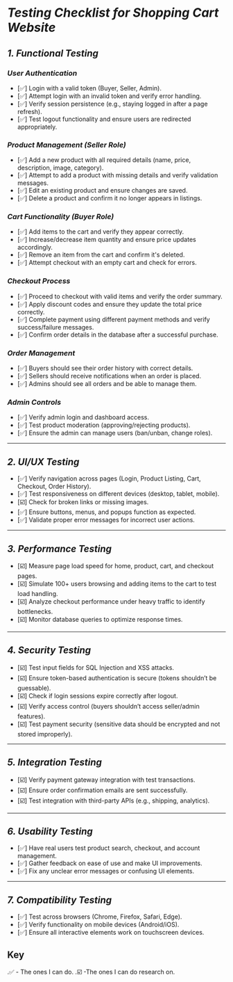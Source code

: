 # *Testing Checklist for Shopping Cart Website*

## *1. Functional Testing*  
### *User Authentication*  
- [✅] Login with a valid token (Buyer, Seller, Admin).  
- [✅] Attempt login with an invalid token and verify error handling.  
- [✅] Verify session persistence (e.g., staying logged in after a page refresh).  
- [✅] Test logout functionality and ensure users are redirected appropriately.  

### *Product Management (Seller Role)*  
- [✅] Add a new product with all required details (name, price, description, image, category).  
- [✅] Attempt to add a product with missing details and verify validation messages.  
- [✅] Edit an existing product and ensure changes are saved.  
- [✅] Delete a product and confirm it no longer appears in listings.  

### *Cart Functionality (Buyer Role)*  
- [✅] Add items to the cart and verify they appear correctly.  
- [✅] Increase/decrease item quantity and ensure price updates accordingly.  
- [✅] Remove an item from the cart and confirm it's deleted.  
- [✅] Attempt checkout with an empty cart and check for errors.  

### *Checkout Process*  
- [✅] Proceed to checkout with valid items and verify the order summary.  
- [✅] Apply discount codes and ensure they update the total price correctly.  
- [✅] Complete payment using different payment methods and verify success/failure messages.  
- [✅] Confirm order details in the database after a successful purchase.  

### *Order Management*  
- [✅] Buyers should see their order history with correct details.  
- [✅] Sellers should receive notifications when an order is placed.  
- [✅] Admins should see all orders and be able to manage them.  

### *Admin Controls*  
- [✅] Verify admin login and dashboard access.  
- [✅] Test product moderation (approving/rejecting products).  
- [✅] Ensure the admin can manage users (ban/unban, change roles).  

---

## *2. UI/UX Testing*  
- [✅] Verify navigation across pages (Login, Product Listing, Cart, Checkout, Order History).  
- [✅] Test responsiveness on different devices (desktop, tablet, mobile).  
- [☑️] Check for broken links or missing images.  
- [✅] Ensure buttons, menus, and popups function as expected.  
- [✅] Validate proper error messages for incorrect user actions.  

---

## *3. Performance Testing*  
- [☑️] Measure page load speed for home, product, cart, and checkout pages.  
- [☑️] Simulate 100+ users browsing and adding items to the cart to test load handling.  
- [☑️] Analyze checkout performance under heavy traffic to identify bottlenecks.  
- [☑️] Monitor database queries to optimize response times.  

---

## *4. Security Testing*  
- [☑️] Test input fields for SQL Injection and XSS attacks.  
- [☑️] Ensure token-based authentication is secure (tokens shouldn’t be guessable).  
- [☑️] Check if login sessions expire correctly after logout.  
- [☑️] Verify access control (buyers shouldn’t access seller/admin features).  
- [☑️] Test payment security (sensitive data should be encrypted and not stored improperly).  

---

## *5. Integration Testing*  
- [☑️] Verify payment gateway integration with test transactions.  
- [☑️] Ensure order confirmation emails are sent successfully.  
- [☑️] Test integration with third-party APIs (e.g., shipping, analytics).  

---

## *6. Usability Testing*  
- [✅] Have real users test product search, checkout, and account management.  
- [✅] Gather feedback on ease of use and make UI improvements.  
- [✅] Fix any unclear error messages or confusing UI elements.  

---

## *7. Compatibility Testing*  
- [✅] Test across browsers (Chrome, Firefox, Safari, Edge).  
- [✅] Verify functionality on mobile devices (Android/iOS).  
- [✅] Ensure all interactive elements work on touchscreen devices.  

## Key
 .✅ - The ones I can do.
 .☑️ -The ones I can do research on.
